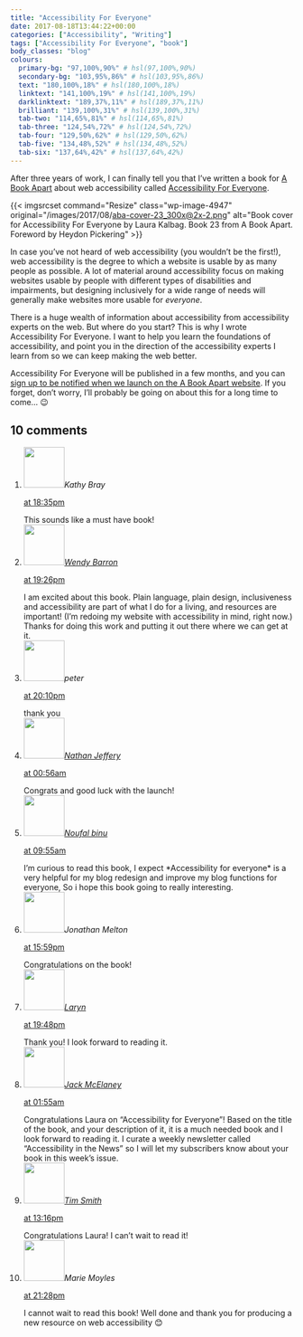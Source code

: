 ```yaml
---
title: "Accessibility For Everyone"
date: 2017-08-18T13:44:22+00:00
categories: ["Accessibility", "Writing"]
tags: ["Accessibility For Everyone", "book"]
body_classes: "blog"
colours:
  primary-bg: "97,100%,90%" # hsl(97,100%,90%)
  secondary-bg: "103,95%,86%" # hsl(103,95%,86%)
  text: "180,100%,18%" # hsl(180,100%,18%)
  linktext: "141,100%,19%" # hsl(141,100%,19%)
  darklinktext: "189,37%,11%" # hsl(189,37%,11%)
  brilliant: "139,100%,31%" # hsl(139,100%,31%)
  tab-two: "114,65%,81%" # hsl(114,65%,81%)
  tab-three: "124,54%,72%" # hsl(124,54%,72%)
  tab-four: "129,50%,62%" # hsl(129,50%,62%)
  tab-five: "134,48%,52%" # hsl(134,48%,52%)
  tab-six: "137,64%,42%" # hsl(137,64%,42%)
---
```


After three years of work, I can finally tell you that I’ve written a book for [A Book Apart](https://abookapart.com) about web accessibility called [Accessibility For Everyone](https://abookapart.com/products/accessibility-for-everyone).

{{< imgsrcset command="Resize" class="wp-image-4947" original="/images/2017/08/aba-cover-23_300x@2x-2.png" alt="Book cover for Accessibility For Everyone by Laura Kalbag. Book 23 from A Book Apart. Foreword by Heydon Pickering" >}}

In case you’ve not heard of web accessibility (you wouldn’t be the first!), web accessibility is the degree to which a website is usable by as many people as possible. A lot of material around accessibility focus on making websites usable by people with different types of disabilities and impairments, but designing inclusively for a wide range of needs will generally make websites more usable for *everyone*.

There is a huge wealth of information about accessibility from accessibility experts on the web. But where do you start? This is why I wrote Accessibility For Everyone. I want to help you learn the foundations of accessibility, and point you in the direction of the accessibility experts I learn from so we can keep making the web better.

Accessibility For Everyone will be published in a few months, and you can [sign up to be notified when we launch on the A Book Apart website](https://abookapart.com/products/accessibility-for-everyone). If you forget, don’t worry, I’ll probably be going on about this for a long time to come… 😉

## 10 comments

<ol class="commentlist">
	<li class="comment even thread-even depth-1" id="li-comment-160276">
		<div class="comment-author vcard">
			<img alt='' src='https://2.gravatar.com/avatar/e489ba37b81a1b956b5dc03bf3f48246?s=72&amp;d=mm&amp;r=g' srcset='https://2.gravatar.com/avatar/e489ba37b81a1b956b5dc03bf3f48246?s=144&amp;d=mm&amp;r=g 2x' class='avatar avatar-72 photo' height='72' width='72' /><cite class="fn">Kathy Bray</cite>
				<aside class="comment-meta commentmetadata"><p><a href="#comment-160276"><time datetime="2017-08-19T18:35:55+00:00" pubdate class="published">
		 at <span class="hours">18:35pm</span></time></a></p>
	</aside>
	</div>
	<div class="comment-entry">
		This sounds like a must have book!
	</div>
</li>
	<li class="comment odd alt thread-odd thread-alt depth-1" id="li-comment-160277">
			<div class="comment-author vcard">
			<img alt='' src='https://2.gravatar.com/avatar/becd3c088396191cb8b09a629e8eade9?s=72&amp;d=mm&amp;r=g' srcset='https://2.gravatar.com/avatar/becd3c088396191cb8b09a629e8eade9?s=144&amp;d=mm&amp;r=g 2x' class='avatar avatar-72 photo' height='72' width='72' /><cite class="fn"><a href='https://wendybarron.com/' rel='external nofollow' class='url'>Wendy Barron</a></cite>
				<aside class="comment-meta commentmetadata"><p><a href="#comment-160277"><time datetime="2017-08-19T19:26:48+00:00" pubdate class="published">
		 at <span class="hours">19:26pm</span></time></a></p>
	</aside>
	</div>
	<div class="comment-entry">
		I am excited about this book. Plain language, plain design, inclusiveness and accessibility are part of what I do for a living, and resources are important! (I’m redoing my website with accessibility in mind, right now.) Thanks for doing this work and putting it out there where we can get at it.
	</div>
</li>
	<li class="comment even thread-even depth-1" id="li-comment-160287">
			<div class="comment-author vcard">
			<img alt='' src='https://2.gravatar.com/avatar/b573d65a811c1c22bb29f43de39f9e25?s=72&amp;d=mm&amp;r=g' srcset='https://2.gravatar.com/avatar/b573d65a811c1c22bb29f43de39f9e25?s=144&amp;d=mm&amp;r=g 2x' class='avatar avatar-72 photo' height='72' width='72' /><cite class="fn">peter</cite>
				<aside class="comment-meta commentmetadata"><p><a href="#comment-160287"><time datetime="2017-08-19T20:10:57+00:00" pubdate class="published">
		 at <span class="hours">20:10pm</span></time></a></p>
	</aside>
	</div>
	<div class="comment-entry">
		thank you
	</div>
</li>
	<li class="comment odd alt thread-odd thread-alt depth-1" id="li-comment-160300">
			<div class="comment-author vcard">
			<img alt='' src='https://2.gravatar.com/avatar/2f78dd5271ddfb98fe9a18f1308e23bb?s=72&amp;d=mm&amp;r=g' srcset='https://2.gravatar.com/avatar/2f78dd5271ddfb98fe9a18f1308e23bb?s=144&amp;d=mm&amp;r=g 2x' class='avatar avatar-72 photo' height='72' width='72' /><cite class="fn"><a href='https://nuclearpengy.com' rel='external nofollow' class='url'>Nathan Jeffery</a></cite>
				<aside class="comment-meta commentmetadata"><p><a href="#comment-160300"><time datetime="2017-08-20T00:56:23+00:00" pubdate class="published">
		 at <span class="hours">00:56am</span></time></a></p>
	</aside>
	</div>
	<div class="comment-entry">
		Congrats and good luck with the launch!
	</div>
</li>
	<li class="comment even thread-even depth-1" id="li-comment-160304">
			<div class="comment-author vcard">
			<img alt='' src='https://1.gravatar.com/avatar/a9f0781ecb2f18bd767ced7ef545980d?s=72&amp;d=mm&amp;r=g' srcset='https://1.gravatar.com/avatar/a9f0781ecb2f18bd767ced7ef545980d?s=144&amp;d=mm&amp;r=g 2x' class='avatar avatar-72 photo' height='72' width='72' /><cite class="fn"><a href='http://www.destinosolutions.com' rel='external nofollow' class='url'>Noufal binu</a></cite>
				<aside class="comment-meta commentmetadata"><p><a href="#comment-160304"><time datetime="2017-08-20T09:55:43+00:00" pubdate class="published">
		 at <span class="hours">09:55am</span></time></a></p>
	</aside>
	</div>
	<div class="comment-entry">
		I’m curious to read this book, I expect *Accessibility for everyone* is a very helpful for my  blog redesign and improve my blog functions for everyone, So i hope this book going to really interesting.
	</div>
</li>
	<li class="comment odd alt thread-odd thread-alt depth-1" id="li-comment-160307">
			<div class="comment-author vcard">
			<img alt='' src='https://0.gravatar.com/avatar/c88ff35b0f29066d0cbcfd22efcf0f92?s=72&amp;d=mm&amp;r=g' srcset='https://0.gravatar.com/avatar/c88ff35b0f29066d0cbcfd22efcf0f92?s=144&amp;d=mm&amp;r=g 2x' class='avatar avatar-72 photo' height='72' width='72' /><cite class="fn">Jonathan Melton</cite>
				<aside class="comment-meta commentmetadata"><p><a href="#comment-160307"><time datetime="2017-08-20T15:59:36+00:00" pubdate class="published">
		 at <span class="hours">15:59pm</span></time></a></p>
	</aside>
	</div>
	<div class="comment-entry">
		Congratulations on the book!
	</div>
</li>
	<li class="comment even thread-even depth-1" id="li-comment-160308">
			<div class="comment-author vcard">
			<img alt='' src='https://1.gravatar.com/avatar/d2c7a673e809d41f7a2eca6b13bcdc38?s=72&amp;d=mm&amp;r=g' srcset='https://1.gravatar.com/avatar/d2c7a673e809d41f7a2eca6b13bcdc38?s=144&amp;d=mm&amp;r=g 2x' class='avatar avatar-72 photo' height='72' width='72' /><cite class="fn"><a href='https://cedc.org' rel='external nofollow' class='url'>Laryn</a></cite>
				<aside class="comment-meta commentmetadata"><p><a href="#comment-160308"><time datetime="2017-08-20T19:48:49+00:00" pubdate class="published">
		 at <span class="hours">19:48pm</span></time></a></p>
	</aside>
	</div>
	<div class="comment-entry">
		Thank you! I look forward to reading it.
	</div>
</li>
	<li class="comment odd alt thread-odd thread-alt depth-1" id="li-comment-160312">
			<div class="comment-author vcard">
			<img alt='' src='https://0.gravatar.com/avatar/6cdc16dc0c08c1a3b660d7d45b13a303?s=72&amp;d=mm&amp;r=g' srcset='https://0.gravatar.com/avatar/6cdc16dc0c08c1a3b660d7d45b13a303?s=144&amp;d=mm&amp;r=g 2x' class='avatar avatar-72 photo' height='72' width='72' /><cite class="fn"><a href='http://www.microassist.com' rel='external nofollow' class='url'>Jack McElaney</a></cite>
				<aside class="comment-meta commentmetadata"><p><a href="#comment-160312"><time datetime="2017-08-22T01:55:24+00:00" pubdate class="published">
		 at <span class="hours">01:55am</span></time></a></p>
	</aside>
	</div>
	<div class="comment-entry">
		Congratulations Laura on “Accessibility for Everyone”! Based on the title of the book, and your description of it, it is a much needed book and I look forward to reading it. I curate a weekly newsletter called “Accessibility in the News” so I will let my subscribers know about your book in this week’s issue.
	</div>
</li>
	<li class="comment even thread-even depth-1" id="li-comment-160313">
			<div class="comment-author vcard">
			<img alt='' src='https://0.gravatar.com/avatar/febbffcb54abe1be1435720fc2268237?s=72&amp;d=mm&amp;r=g' srcset='https://0.gravatar.com/avatar/febbffcb54abe1be1435720fc2268237?s=144&amp;d=mm&amp;r=g 2x' class='avatar avatar-72 photo' height='72' width='72' /><cite class="fn"><a href='https://ttimsmith.com' rel='external nofollow' class='url'>Tim Smith</a></cite>
				<aside class="comment-meta commentmetadata"><p><a href="#comment-160313"><time datetime="2017-08-23T13:16:57+00:00" pubdate class="published">
		 at <span class="hours">13:16pm</span></time></a></p>
	</aside>
	</div>
	<div class="comment-entry">
		Congratulations Laura! I can’t wait to read it!
	</div>
</li>
	<li class="comment odd alt thread-odd thread-alt depth-1" id="li-comment-160314">
			<div class="comment-author vcard">
			<img alt='' src='https://1.gravatar.com/avatar/1b9bcbb883f8a1e55f0a97c514569931?s=72&amp;d=mm&amp;r=g' srcset='https://1.gravatar.com/avatar/1b9bcbb883f8a1e55f0a97c514569931?s=144&amp;d=mm&amp;r=g 2x' class='avatar avatar-72 photo' height='72' width='72' /><cite class="fn">Marie Moyles</cite>
				<aside class="comment-meta commentmetadata"><p><a href="#comment-160314"><time datetime="2017-08-23T21:28:18+00:00" pubdate class="published">
		 at <span class="hours">21:28pm</span></time></a></p>
	</aside>
	</div>
	<div class="comment-entry">
		I cannot wait to read this book! Well done and thank you for producing a new resource on web accessibility 😊
	</div>
</li>
</ol>